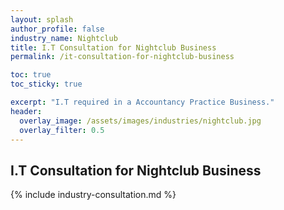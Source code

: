 ```yaml
---
layout: splash 
author_profile: false 
industry_name: Nightclub
title: I.T Consultation for Nightclub Business
permalink: /it-consultation-for-nightclub-business

toc: true
toc_sticky: true

excerpt: "I.T required in a Accountancy Practice Business."
header:
  overlay_image: /assets/images/industries/nightclub.jpg
  overlay_filter: 0.5 
---
```


## I.T Consultation for Nightclub Business

{% include industry-consultation.md %}
